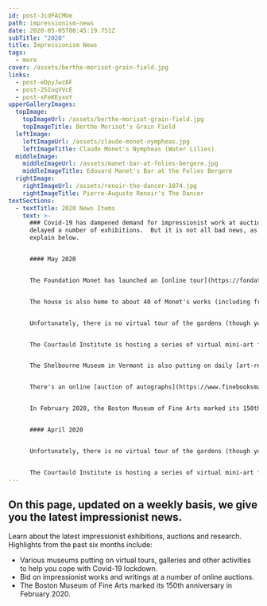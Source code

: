 ```yaml
---
id: post-JcdFACMUe
path: impressionism-news
date: 2020-05-05T06:45:19.751Z
subTitle: "2020"
title: Impressionism News
tags:
  - more
cover: /assets/berthe-morisot-grain-field.jpg
links:
  - post-eDpyJwzAF
  - post-25IuqVVcE
  - post-xFeKEyxoY
upperGalleryImages:
  topImage:
    topImageUrl: /assets/berthe-morisot-grain-field.jpg
    topImageTitle: Berthe Morisot's Grain Field
  leftImage:
    leftImageUrl: /assets/claude-monet-nympheas.jpg
    leftImageTitle: Claude Monet's Nympheas (Water Lilies)
  middleImage:
    middleImageUrl: /assets/manet-bar-at-folies-bergere.jpg
    middleImageTitle: Edouard Manet's Bar at the Folies Bergere
  rightImage:
    rightImageUrl: /assets/renoir-the-dancer-1874.jpg
    rightImageTitle: Pierre-Auguste Renoir's The Dancer
textSections:
  - textTitle: 2020 News Items
    text: >-
      ### Covid-19 has dampened demand for impressionist work at auctions and
      delayed a number of exhibitions.  But it is not all bad news, as we
      explain below.


      #### May 2020


      The Foundation Monet has launched an [online tour](https://fondation-monet.com/visite-virtuelle/) of Monet's House in Giverny.  Explore Monet's bedroom, his yellow kitchen adorned with Japanese art, and his blue-tiled kitchen.  


      The house is also home to about 40 of Monet's works (including from the Rouen Cathedral, Haystacks, Westminster Bridge, Houses of Parliament and Venice series) as well as works by other artists (Cezanne in particular).  


      Unfortunately, there is no virtual tour of the gardens (though you can check out some videos on The Foundation Monet's [vimeo channel](https://vimeo.com/fondationmonetgiverny)).  


      The Courtauld Institute is hosting a series of virtual mini-art festivals to help you get through lockdown.  [May 2020](https://www.eventbrite.co.uk/e/open-courtauld-hour-art-in-isolation-tickets-103139410754) sees evenings devoted to Women Artists, the Future of Art History and Art and Wellbeing.


      The Shelbourne Museum in Vermont is also putting on daily [art-related activities](https://shelburnemuseum.org/museum-from-home/ten-two-four-break-challenge/).


      There's an online [auction of autographs](https://www.finebooksmagazine.com/news/mao-marx-autographs-and-artifacts-offered-online-auction) and writings (you can bid until 13 May 2020), with lots including an 8-page letter written by Claude Monet to his second wife, Alice, in 1901.  It comments on the arrangements for Queen Victoria's funeral and Monet's meeting with writer Henry James.


      In February 2020, the Boston Museum of Fine Arts marked its 150th anniversary.  It selected 15 key works for the occasion, including one of Monet's Haystacks (or Grainstacks).


      #### April 2020


      Unfortunately, there is no virtual tour of the gardens (though you can check out some videos on The Foundation Monet's [vimeo channel](https://vimeo.com/fondationmonetgiverny)).  


      The Courtauld Institute is hosting a series of virtual mini-art festivals to help you get through lockdown.  [May 2020](https://www.eventbrite.co.uk/e/open-courtauld-hour-art-in-isolation-tickets-103139410754) sees evenings devoted to Women Artists, the Future of Art History and Art and Wellbeing.
---
```


## On this page, updated on a weekly basis, we give you the latest impressionist news.

Learn about the latest impressionist exhibitions, auctions and research. Highlights from the past six months include:

- Various museums putting on virtual tours, galleries and other activities to help you cope with Covid-19 lockdown.
- Bid on impressionist works and writings at a number of online auctions.
- The Boston Museum of Fine Arts marked its 150th anniversary in February 2020.
